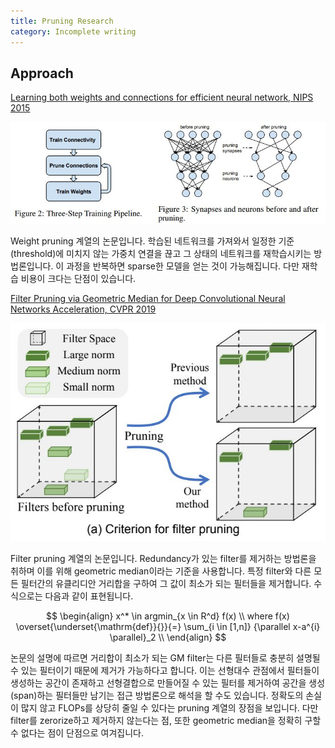 ```yaml
---
title: Pruning Research
category: Incomplete writing
---
```


## Approach

[Learning both weights and connections for efficient neural network, NIPS 2015](https://papers.nips.cc/paper/5784-learning-both-weights-and-connections-for-efficient-neural-network.pdf)

![](/public/img/pruning_figure1.JPG "Figure1 of Learning both weights and connections for efficient neural network")

Weight pruning 계열의 논문입니다.
학습된 네트워크를 가져와서 일정한 기준(threshold)에 미치지 않는 가중치 연결을 끊고 그 상태의 네트워크를 재학습시키는 방법론입니다.
이 과정을 반복하면 sparse한 모델을 얻는 것이 가능해집니다.
다만 재학습 비용이 크다는 단점이 있습니다.

[Filter Pruning via Geometric Median for Deep Convolutional Neural Networks Acceleration, CVPR 2019](http://openaccess.thecvf.com/content_CVPR_2019/papers/He_Filter_Pruning_via_Geometric_Median_for_Deep_Convolutional_Neural_Networks_CVPR_2019_paper.pdf)

![](/public/img/pruning_figure2.JPG "Figure1 of Filter Pruning via Geometric Median for Deep Convolutional Neural Networks Acceleration")

Filter pruning 계열의 논문입니다.
Redundancy가 있는 filter를 제거하는 방법론을 취하며 이를 위해 geometric median이라는 기준을 사용합니다.
특정 filter와 다른 모든 필터간의 유클리디안 거리합을 구하여 그 값이 최소가 되는 필터들을 제거합니다.
수식으로는 다음과 같이 표현됩니다.

$$
\begin{align}
x^* \in argmin_{x \in R^d} f(x) \\
where f(x) \overset{\underset{\mathrm{def}}{}}{=} \sum_{i \in [1,n]} {\parallel x-a^{i} \parallel}_2 \\
\end{align}
$$

논문의 설명에 따르면 거리합이 최소가 되는 GM filter는 다른 필터들로 충분히 설명될 수 있는 필터이기 때문에 제거가 가능하다고 합니다.
이는 선형대수 관점에서 필터들이 생성하는 공간이 존재하고 선형결합으로 만들어질 수 있는 필터를 제거하여 공간을 생성(span)하는 필터들만 남기는 접근 방법론으로 해석을 할 수도 있습니다.
정확도의 손실이 많지 않고 FLOPs를 상당히 줄일 수 있다는 pruning 계열의 장점을 보입니다.
다만 filter를 zerorize하고 제거하지 않는다는 점, 또한 geometric median을 정확히 구할 수 없다는 점이 단점으로 여겨집니다.
